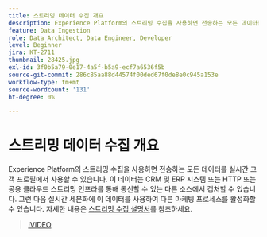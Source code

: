 ```yaml
---
title: 스트리밍 데이터 수집 개요
description: Experience Platform의 스트리밍 수집을 사용하면 전송하는 모든 데이터를 실시간 고객 프로필에서 사용할 수 있습니다. 이 데이터는 CRM 및 ERP 시스템이나 HTTP 또는 공용 클라우드 스트리밍 인프라를 통해 통신할 수 있는 다른 소스에서 캡처할 수 있습니다.
feature: Data Ingestion
role: Data Architect, Data Engineer, Developer
level: Beginner
jira: KT-2711
thumbnail: 28425.jpg
exl-id: 3f0b5a79-0e17-4a5f-b5a9-ecf7a6536f5b
source-git-commit: 286c85aa88d44574f00ded67f0de8e0c945a153e
workflow-type: tm+mt
source-wordcount: '131'
ht-degree: 0%

---
```


# 스트리밍 데이터 수집 개요

Experience Platform의 스트리밍 수집을 사용하면 전송하는 모든 데이터를 실시간 고객 프로필에서 사용할 수 있습니다. 이 데이터는 CRM 및 ERP 시스템 또는 HTTP 또는 공용 클라우드 스트리밍 인프라를 통해 통신할 수 있는 다른 소스에서 캡처할 수 있습니다. 그런 다음 실시간 세분화에 이 데이터를 사용하여 다른 마케팅 프로세스를 활성화할 수 있습니다. 자세한 내용은 [스트리밍 수집 설명서](https://experienceleague.adobe.com/en/docs/experience-platform/ingestion/streaming/overview)를 참조하세요.

>[!VIDEO](https://video.tv.adobe.com/v/28425?learn=on&enablevpops)
